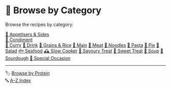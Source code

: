 # 📁 Browse by Category

Browse the recipes by category:

[🥂 Appetisers & Sides](../category/appetisers_sides.md)<br>
[🍯 Condiment](../category/condiment.md)  <br>
[🍛 Curry](../category/curry.md) 
[🍹 Drink](../category/drink.md) 
[🍚 Grains & Rice](../category/grains_rice.md) 
[🍲 Main](../category/main.md) 
[🍗 Meat](../category/meat.md)
[🍜 Noodles](../category/noodles.md)
[🍝 Pasta](../category/pasta.md) 
[🍮 Pie](../category/pie.md)
[🥗 Salad](../category/salad.md) 
[🐟 Seafood](../category/seafood.md) 
[🕰️ Slow Cooker](../category/slow_cooker.md) 
[🥖 Savoury Treat](../category/savoury.md) 
[🍪 Sweet Treat](../category/sweet.md) 
[🥘 Soup](../category/soup.md) 
[🍞 Sourdough](../category/sourdough.md) 
[🎉 Special Occasion](../category/special_occasion.md) 


---

🏷️ [Browse by Protein](../indexes/proteins.md)  
🔤 [A–Z Index](../indexes/alphabet.md)
